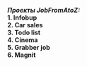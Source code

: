 _**Проекты JobFromAtoZ:**_<br/>
**1. Infobup<br/>
2. Car sales<br/>
3. Todo list<br/>
4. Cinema<br/>
5. Grabber job<br/>
6. Magnit**


